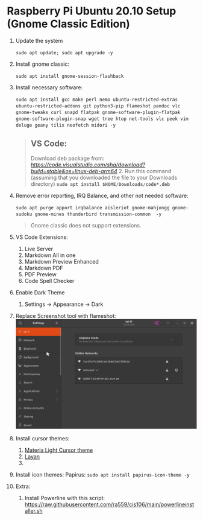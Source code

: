 # Raspberry Pi Ubuntu 20.10 Setup **(Gnome Classic Edition)**

1. Update the system
   
   `sudo apt update; sudo apt upgrade -y`

2. Install gnome classic:
   
    `sudo apt install gnome-session-flashback`

3. Install necessary software:

      `sudo apt install gcc make perl nemo ubuntu-restricted-extras ubuntu-restricted-addons git python3-pip flameshot pandoc vlc gnome-tweaks curl snapd flatpak gnome-software-plugin-flatpak gnome-software-plugin-snap wget tree htop net-tools vlc peek vim deluge geany tilix neofetch midori -y`
    

    > ## VS Code:
    >Download deb package from: *https://code.visualstudio.com/sha/download?build=stable&os=linux-deb-arm64*
    >2. Run this command (assuming that you downloaded the file to your Downloads directory) 
    >**`sudo apt install $HOME/Downloads/code*.deb`**

4. Remove error reporting, IRQ Balance, and other not needed software:

    `sudo apt purge apport irqbalance aisleriot gnome-mahjongg gnome-sudoku gnome-mines thunderbird transmission-common  -y`

   > Gnome classic does not support extensions.

5. VS Code Extensions:
   1.  Live Server
   2.  Markdown All in one
   3.  Markdown Preview Enhanced
   4.  Markdown PDF
   5.  PDF Preview
   6.  Code Spell Checker

6. Enable Dark Theme
    1.  Settings -> Appearance -> Dark 

7. Replace Screenshot tool with flameshot:
   ![replace screenshot tool shortcut](imgs/settingflameshot.gif)

8.  Install cursor themes:
    1.  [Materia Light Cursor theme](https://www.gnome-look.org/p/1346778/)
    2.  [Layan](https://www.gnome-look.org/p/1365214/)
    3.  

9.  Install icon themes:
    Papirus: `sudo apt install papirus-icon-theme -y`

10. Extra:
    1.  Install Powerline with this script: https://raw.githubusercontent.com/ra559/cis106/main/powerlineinstaller.sh 
